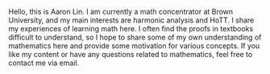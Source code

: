 Hello, this is Aaron Lin. I am currently a math concentrator at Brown University, and my main interests are harmonic analysis and HoTT. I share my experiences of learning math here. I often find the proofs in textbooks difficult to understand, so I hope to share some of my own understanding of mathematics here and provide some motivation for various concepts. If you like my content or have any questions related to mathematics, feel free to contact me via email.

